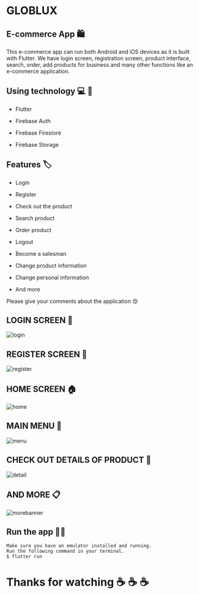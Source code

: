# GLOBLUX

## E-commerce App :shopping:

This e-commerce app can run both Android and iOS devices as it is built with Flutter. We have login screen, registration screen, product interface, search, order, add products for business and many other functions like an e-commerce application. 

## Using technology :computer: :iphone:	

* Flutter 

* Firebase Auth

* Firebase Firestore

* Firebase Storage

## Features :label:

* Login

* Register

* Check out the product

* Search product

* Order product

* Logout

* Become a salesman

* Change product information

* Change personal information

* And more

Please give your comments about the application :heart_eyes:

## LOGIN SCREEN :door:

![login](https://user-images.githubusercontent.com/71002261/129535528-0bd23b8f-3b12-47bb-bdc9-8d3aaf3b400e.png)

## REGISTER SCREEN :key:

![register](https://user-images.githubusercontent.com/71002261/129535771-0cc346f3-b0db-4d7f-bb73-9c252f133586.png)

## HOME SCREEN :house:

![home](https://user-images.githubusercontent.com/71002261/129536497-943cc092-a3de-4498-9a9c-77601f278f60.png)

## MAIN MENU :bookmark_tabs:

![menu](https://user-images.githubusercontent.com/71002261/129536640-4cb88846-a19a-4b5e-8aff-466ca127cc38.png)

## CHECK OUT DETAILS OF PRODUCT :shopping_cart:
 
![detail](https://user-images.githubusercontent.com/71002261/129536391-1b0134b7-ae80-4d31-b84e-6425922bf392.png)

## AND MORE :clipboard:

![morebanner](https://user-images.githubusercontent.com/71002261/129536658-da762a33-e481-4eef-a736-b418a8677074.png)


## Run the app :running_man:

```
Make sure you have an emulator installed and running.
Run the following command in your terminal.
$ flutter run
```


# Thanks for watching :coffee: :coffee: :coffee:





